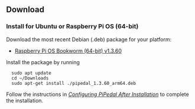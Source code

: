 ## Download

### Install for Ubuntu or Raspberry Pi OS (64-bit)

Download the most recent Debian (.deb) package for your platform:

- <a href="https://github.com/rerdavies/pipedal/releases/download/v1.3.60/pipedal_1.3.60_arm64.deb">Raspberry Pi OS Bookworm (64-bit) v1.3.60</a>


Install the package by running 

```
  sudo apt update
  cd ~/Downloads  
  sudo apt-get install ./pipedal_1.3.60_arm64.deb
```

Follow the instructions in [_Configuring PiPedal After Installation_](https://rerdavies.github.io/pipedal/Configuring.html) to complete the installation.
